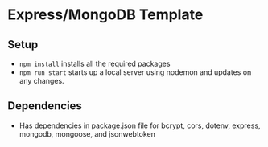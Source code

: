 # Express/MongoDB Template

## Setup

- `npm install` installs all the required packages
- `npm run start` starts up a local server using nodemon and updates on any changes.

## Dependencies

- Has dependencies in package.json file for bcrypt, cors, dotenv, express, mongodb, mongoose, and jsonwebtoken
